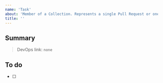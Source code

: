 ```yaml
---
name: 'Task'
about: 'Member of a Collection. Represents a single Pull Request or one manual operation. Use conventional commits with prefix t-act: feat|fix|chore(<environment>): <short name>'
title: ''
---
```


## Summary

> DevOps link: `none` <!-- Example: AB#<item_number> -->

## To do

- [ ]

<!-- Please remember to create branch from this issue to make sure Pull Request closes this issue automatically. -->
